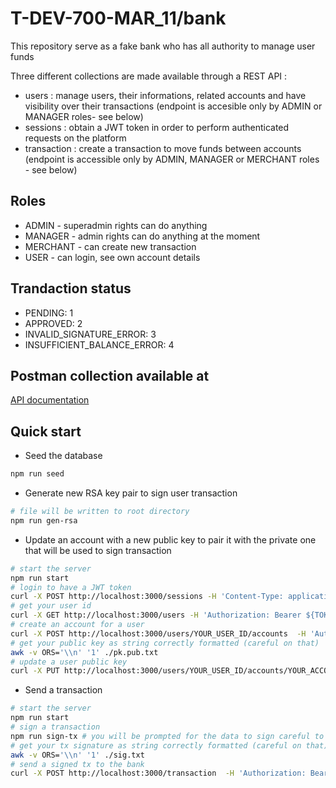 # T-DEV-700-MAR_11/bank

This repository serve as a fake bank who has all authority to manage user funds

Three different collections are made available through a REST API :
- users : manage users, their informations, related accounts and have visibility over their transactions  (endpoint is accesible only by ADMIN or MANAGER roles- see below)
- sessions : obtain a JWT token in order to perform authenticated requests on the platform
- transaction : create a transaction to move funds between accounts (endpoint is accessible only by ADMIN, MANAGER or MERCHANT roles - see below)

## Roles 

- ADMIN - superadmin rights can do anything
- MANAGER - admin rights can do anything at the moment
- MERCHANT - can create new transaction 
- USER - can login, see own account details

## Trandaction status 

  - PENDING: 1
  - APPROVED: 2
  - INVALID_SIGNATURE_ERROR: 3
  - INSUFFICIENT_BALANCE_ERROR: 4

## Postman collection available at 

[API documentation](https://documenter.getpostman.com/view/13953520/2s8YswQXGW)

## Quick start

- Seed the database
  
```bash
npm run seed
```

- Generate new RSA key pair to sign user transaction
  
```bash
# file will be written to root directory
npm run gen-rsa
```

- Update an account with a new public key to pair it with the private one that will be used to sign transaction
  
```bash
# start the server
npm run start
# login to have a JWT token
curl -X POST http://localhost:3000/sessions -H 'Content-Type: application/json'  -d '{"email":"admin@yopmail.com","password":"foobar"}' 
# get your user id 
curl -X GET http://localhost:3000/users -H 'Authorization: Bearer ${TOKEN}' -H 'Content-Type: application/json'
# create an account for a user
curl -X POST http://localhost:3000/users/YOUR_USER_ID/accounts  -H 'Authorization: Bearer ${TOKEN}' -H 'Content-Type: application/json'
# get your public key as string correctly formatted (careful on that)
awk -v ORS='\\n' '1' ./pk.pub.txt
# update a user public key
curl -X PUT http://localhost:3000/users/YOUR_USER_ID/accounts/YOUR_ACCOUNT_ID -H 'Authorization: Bearer ${TOKEN}' -H 'Content-Type: application/json' -d '{"key":"${PKEY}"}' 
```

- Send a transaction

```bash
# start the server
npm run start
# sign a transaction
npm run sign-tx # you will be prompted for the data to sign careful to omit the first and last quote of your JSON.stringify command output
# get your tx signature as string correctly formatted (careful on that)
awk -v ORS='\\n' '1' ./sig.txt
# send a signed tx to the bank
curl -X POST http://localhost:3000/transaction  -H 'Authorization: Bearer ${TOKEN}' -H 'Content-Type: application/json' -d  '{"from":"USER_ID_SENDING_FUNDS","to":"USER_ID_RECEIVING_FUNDS","amount":AMOUNT_TO_SEND,"signature":"TX_SIGNATURE"}' 
```
